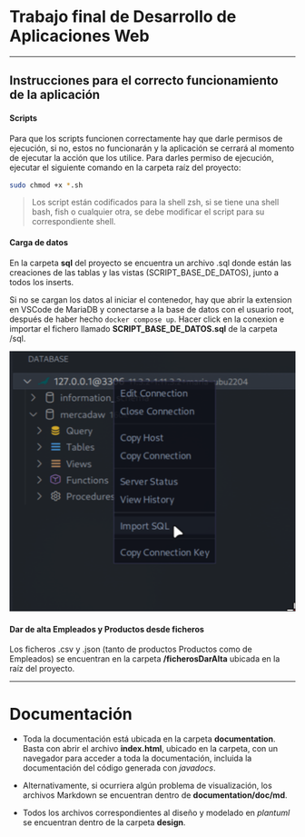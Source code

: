# Trabajo final de Desarrollo de Aplicaciones Web

---

## Instrucciones para el correcto funcionamiento de la aplicación

#### **Scripts**

Para que los scripts funcionen correctamente hay que darle permisos de ejecución, si no, estos no funcionarán y la aplicación se cerrará al momento de ejecutar la acción que los utilice. Para darles permiso  de ejecución, ejecutar el siguiente comando en la carpeta raíz del proyecto:

```bash
sudo chmod +x *.sh
```

> Los script están codificados para la shell zsh, si se tiene una shell bash, fish o cualquier otra, se debe modificar el script para su correspondiente shell.

#### **Carga de datos**

En la carpeta **sql** del proyecto se encuentra un archivo .sql donde están las creaciones de las tablas y las vistas (SCRIPT_BASE_DE_DATOS), junto a todos los inserts.

Si no se cargan los datos al iniciar el contenedor, hay que abrir la extension en VSCode de MariaDB y conectarse a la base de datos con el usuario root, después de haber hecho `docker compose up`. Hacer click en la conexion e importar el fichero llamado **SCRIPT_BASE_DE_DATOS.sql** de la carpeta /sql.

![ImagenImportSQL](/images/imageImportSQL.png)

#### Dar de alta Empleados y Productos desde ficheros

Los ficheros .csv y .json (tanto de productos Productos como de Empleados)  se encuentran en la carpeta **/ficherosDarAlta** ubicada en la raíz del proyecto.

---

# Documentación

* Toda la documentación está ubicada en la carpeta **documentation**. Basta con abrir el archivo **index.html**, ubicado en la carpeta, con un navegador para acceder a toda la documentación, incluida la documentación del código generada con *javadocs*. 

* Alternativamente, si ocurriera algún problema de visualización, los archivos Markdown se encuentran dentro de **documentation/doc/md**.

* Todos los archivos correspondientes al diseño y modelado en *plantuml* se encuentran dentro de la carpeta **design**.